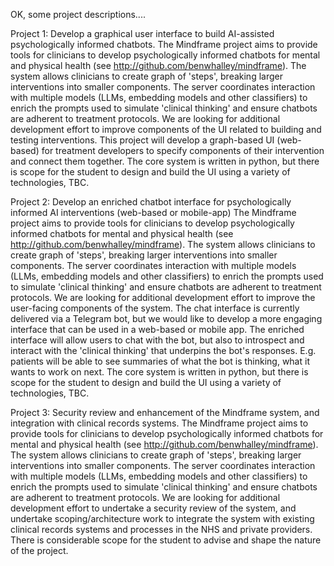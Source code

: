 OK, some project descriptions....



Project 1: Develop a graphical user interface to build AI-assisted psychologically informed chatbots.
The Mindframe project aims to provide tools for clinicians to develop psychologically informed chatbots for mental and physical health (see http://github.com/benwhalley/mindframe). The system allows clinicians to create graph of 'steps', breaking larger interventions into smaller components. The server coordinates interaction with multiple models (LLMs, embedding models and other classifiers) to enrich the prompts used to simulate 'clinical thinking' and ensure chatbots are adherent to treatment protocols. We are looking for additional development effort to improve components of the UI related to building and testing interventions. This project will develop a graph-based UI (web-based) for treatment developers to specify components of their intervention and connect them together. The core system is written in python, but there is scope for the student to design and build the UI using a variety of technologies, TBC.


Project 2: Develop an enriched chatbot interface for psychologically informed AI interventions (web-based or mobile-app)
The Mindframe project aims to provide tools for clinicians to develop psychologically informed chatbots for mental and physical health (see http://github.com/benwhalley/mindframe). The system allows clinicians to create graph of 'steps', breaking larger interventions into smaller components. The server coordinates interaction with multiple models (LLMs, embedding models and other classifiers) to enrich the prompts used to simulate 'clinical thinking' and ensure chatbots are adherent to treatment protocols. We are looking for additional development effort to improve the user-facing components of the system. The chat interface is currently delivered via a Telegram bot, but we would like to develop a more engaging interface that can be used in a web-based or mobile app. The enriched interface will allow users to chat with the bot, but also to introspect and interact with the 'clinical thinking' that underpins the bot's responses. E.g. patients will be able to see summaries of what the bot is thinking, what it wants to work on next. The core system is written in python, but there is scope for the student to design and build the UI using a variety of technologies, TBC.


Project 3: Security review and enhancement of the Mindframe system, and integration with clinical records systems.
The Mindframe project aims to provide tools for clinicians to develop psychologically informed chatbots for mental and physical health (see http://github.com/benwhalley/mindframe). The system allows clinicians to create graph of 'steps', breaking larger interventions into smaller components. The server coordinates interaction with multiple models (LLMs, embedding models and other classifiers) to enrich the prompts used to simulate 'clinical thinking' and ensure chatbots are adherent to treatment protocols. We are looking for additional development effort to undertake a security review of the system, and undertake scoping/architecture work to integrate the system with existing clinical records systems and processes in the NHS and private providers. There is considerable scope for the student to advise and shape the nature of the project.